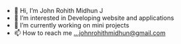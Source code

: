 - 👋 Hi, I’m John Rohith Midhun J
- 👀 I’m interested in Developing website and applications 
- 🌱 I’m currently working on mini projects
-  📫 How to reach me ...johnrohithmidhun@gmail.com
   
<!---
ROHITHJ24/ROHITHJ24 is a ✨ special ✨ repository because its `README.md` (this file) appears on your GitHub profile.
You can click the Preview link to take a look at your changes.
--->
